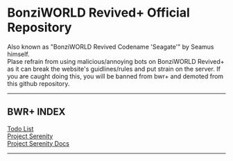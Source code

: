 # BonziWORLD Revived+ Official Repository

Also known as "BonziWORLD Revived Codename 'Seagate'" by Seamus himself.
<br>
Plase refrain from using malicious/annoying bots on BonziWORLD Revived+ as it can break the website's guidlines/rules and put strain on the server. If you are caught doing this, you will be banned from bwr+ and demoted from this github repository.


<hr>

## BWR+ INDEX

<a href="TODO.md">Todo List</a>
<br>
<a href="Project Serenity.md">Project Serenity</a>
<br>
<a href="Project Serenity Docs.md">Project Serenity Docs</a>

<hr>
